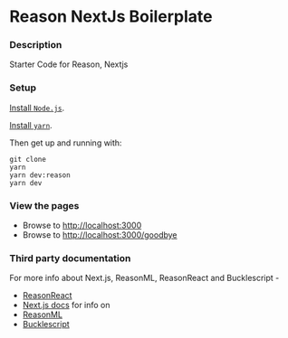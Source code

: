 # Reason NextJs Boilerplate

### Description

Starter Code for Reason, Nextjs

### Setup


[Install `Node.js`](https://nodejs.org/en/).

[Install `yarn`](https://yarnpkg.com/en/docs/install).

Then get up and running with:

```
git clone 
yarn
yarn dev:reason
yarn dev 
```

### View the pages

- Browse to [http://localhost:3000](http://localhost:3000)
- Browse to [http://localhost:3000/goodbye](http://localhost:3000/goodbye)

### Third party documentation

For more info about Next.js, ReasonML, ReasonReact and Bucklescript  - 

- [ReasonReact](https://reasonml.github.io/reason-react/)
- [Next.js docs](https://nextjs.org/docs)
for info on 
- [ReasonML](https://reasonml.github.io/)
- [Bucklescript](https://bucklescript.github.io/)

